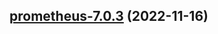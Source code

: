 

## [prometheus-7.0.3](https://github.com/truecharts/charts/compare/prometheus-7.0.2...prometheus-7.0.3) (2022-11-16)

